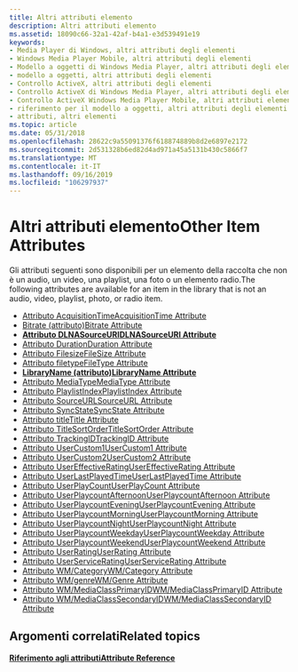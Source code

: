 ```yaml
---
title: Altri attributi elemento
description: Altri attributi elemento
ms.assetid: 18090c66-32a1-42af-b4a1-e3d539491e19
keywords:
- Media Player di Windows, altri attributi degli elementi
- Windows Media Player Mobile, altri attributi degli elementi
- Modello a oggetti di Windows Media Player, altri attributi degli elementi
- modello a oggetti, altri attributi degli elementi
- Controllo ActiveX, altri attributi degli elementi
- Controllo ActiveX di Windows Media Player, altri attributi degli elementi
- Controllo ActiveX Windows Media Player Mobile, altri attributi elemento
- riferimento per il modello a oggetti, altri attributi degli elementi
- attributi, altri elementi
ms.topic: article
ms.date: 05/31/2018
ms.openlocfilehash: 28622c9a55091376f618874889b8d2e6897e2172
ms.sourcegitcommit: 2d531328b6ed82d4ad971a45a5131b430c5866f7
ms.translationtype: MT
ms.contentlocale: it-IT
ms.lasthandoff: 09/16/2019
ms.locfileid: "106297937"
---
```

# <a name="other-item-attributes"></a><span data-ttu-id="49e4b-112">Altri attributi elemento</span><span class="sxs-lookup"><span data-stu-id="49e4b-112">Other Item Attributes</span></span>

<span data-ttu-id="49e4b-113">Gli attributi seguenti sono disponibili per un elemento della raccolta che non è un audio, un video, una playlist, una foto o un elemento radio.</span><span class="sxs-lookup"><span data-stu-id="49e4b-113">The following attributes are available for an item in the library that is not an audio, video, playlist, photo, or radio item.</span></span>

-   [<span data-ttu-id="49e4b-114">Attributo AcquisitionTime</span><span class="sxs-lookup"><span data-stu-id="49e4b-114">AcquisitionTime Attribute</span></span>](acquisitiontime-attribute.md)
-   [<span data-ttu-id="49e4b-115">Bitrate (attributo)</span><span class="sxs-lookup"><span data-stu-id="49e4b-115">Bitrate Attribute</span></span>](bitrate-attribute.md)
-   [<span data-ttu-id="49e4b-116">**Attributo DLNASourceURI**</span><span class="sxs-lookup"><span data-stu-id="49e4b-116">**DLNASourceURI Attribute**</span></span>](dlnasourceuri-attribute.md)
-   [<span data-ttu-id="49e4b-117">Attributo Duration</span><span class="sxs-lookup"><span data-stu-id="49e4b-117">Duration Attribute</span></span>](duration-attribute.md)
-   [<span data-ttu-id="49e4b-118">Attributo Filesize</span><span class="sxs-lookup"><span data-stu-id="49e4b-118">FileSize Attribute</span></span>](filesize-attribute.md)
-   [<span data-ttu-id="49e4b-119">Attributo filetype</span><span class="sxs-lookup"><span data-stu-id="49e4b-119">FileType Attribute</span></span>](filetype-attribute.md)
-   [<span data-ttu-id="49e4b-120">**LibraryName (attributo)**</span><span class="sxs-lookup"><span data-stu-id="49e4b-120">**LibraryName Attribute**</span></span>](libraryname-attribute.md)
-   [<span data-ttu-id="49e4b-121">Attributo MediaType</span><span class="sxs-lookup"><span data-stu-id="49e4b-121">MediaType Attribute</span></span>](mediatype-attribute.md)
-   [<span data-ttu-id="49e4b-122">Attributo PlaylistIndex</span><span class="sxs-lookup"><span data-stu-id="49e4b-122">PlaylistIndex Attribute</span></span>](playlistindex-attribute.md)
-   [<span data-ttu-id="49e4b-123">Attributo SourceURL</span><span class="sxs-lookup"><span data-stu-id="49e4b-123">SourceURL Attribute</span></span>](sourceurl-attribute.md)
-   [<span data-ttu-id="49e4b-124">Attributo SyncState</span><span class="sxs-lookup"><span data-stu-id="49e4b-124">SyncState Attribute</span></span>](syncstate-attribute.md)
-   [<span data-ttu-id="49e4b-125">Attributo title</span><span class="sxs-lookup"><span data-stu-id="49e4b-125">Title Attribute</span></span>](title-attribute.md)
-   [<span data-ttu-id="49e4b-126">Attributo TitleSortOrder</span><span class="sxs-lookup"><span data-stu-id="49e4b-126">TitleSortOrder Attribute</span></span>](titlesortorder-attribute.md)
-   [<span data-ttu-id="49e4b-127">Attributo TrackingID</span><span class="sxs-lookup"><span data-stu-id="49e4b-127">TrackingID Attribute</span></span>](trackingid-attribute.md)
-   [<span data-ttu-id="49e4b-128">Attributo UserCustom1</span><span class="sxs-lookup"><span data-stu-id="49e4b-128">UserCustom1 Attribute</span></span>](usercustom1-attribute.md)
-   [<span data-ttu-id="49e4b-129">Attributo UserCustom2</span><span class="sxs-lookup"><span data-stu-id="49e4b-129">UserCustom2 Attribute</span></span>](usercustom2-attribute.md)
-   [<span data-ttu-id="49e4b-130">Attributo UserEffectiveRating</span><span class="sxs-lookup"><span data-stu-id="49e4b-130">UserEffectiveRating Attribute</span></span>](usereffectiverating-attribute.md)
-   [<span data-ttu-id="49e4b-131">Attributo UserLastPlayedTime</span><span class="sxs-lookup"><span data-stu-id="49e4b-131">UserLastPlayedTime Attribute</span></span>](userlastplayedtime-attribute.md)
-   [<span data-ttu-id="49e4b-132">Attributo UserPlayCount</span><span class="sxs-lookup"><span data-stu-id="49e4b-132">UserPlayCount Attribute</span></span>](userplaycount-attribute.md)
-   [<span data-ttu-id="49e4b-133">Attributo UserPlaycountAfternoon</span><span class="sxs-lookup"><span data-stu-id="49e4b-133">UserPlaycountAfternoon Attribute</span></span>](userplaycountafternoon-attribute.md)
-   [<span data-ttu-id="49e4b-134">Attributo UserPlaycountEvening</span><span class="sxs-lookup"><span data-stu-id="49e4b-134">UserPlaycountEvening Attribute</span></span>](userplaycountevening-attribute.md)
-   [<span data-ttu-id="49e4b-135">Attributo UserPlaycountMorning</span><span class="sxs-lookup"><span data-stu-id="49e4b-135">UserPlaycountMorning Attribute</span></span>](userplaycountmorning-attribute.md)
-   [<span data-ttu-id="49e4b-136">Attributo UserPlaycountNight</span><span class="sxs-lookup"><span data-stu-id="49e4b-136">UserPlaycountNight Attribute</span></span>](userplaycountnight-attribute.md)
-   [<span data-ttu-id="49e4b-137">Attributo UserPlaycountWeekday</span><span class="sxs-lookup"><span data-stu-id="49e4b-137">UserPlaycountWeekday Attribute</span></span>](userplaycountweekday-attribute.md)
-   [<span data-ttu-id="49e4b-138">Attributo UserPlaycountWeekend</span><span class="sxs-lookup"><span data-stu-id="49e4b-138">UserPlaycountWeekend Attribute</span></span>](userplaycountweekend-attribute.md)
-   [<span data-ttu-id="49e4b-139">Attributo UserRating</span><span class="sxs-lookup"><span data-stu-id="49e4b-139">UserRating Attribute</span></span>](userrating-attribute.md)
-   [<span data-ttu-id="49e4b-140">Attributo UserServiceRating</span><span class="sxs-lookup"><span data-stu-id="49e4b-140">UserServiceRating Attribute</span></span>](userservicerating-attribute.md)
-   [<span data-ttu-id="49e4b-141">Attributo WM/Category</span><span class="sxs-lookup"><span data-stu-id="49e4b-141">WM/Category Attribute</span></span>](wm-category-attribute.md)
-   [<span data-ttu-id="49e4b-142">Attributo WM/genre</span><span class="sxs-lookup"><span data-stu-id="49e4b-142">WM/Genre Attribute</span></span>](wm-genre-attribute.md)
-   [<span data-ttu-id="49e4b-143">Attributo WM/MediaClassPrimaryID</span><span class="sxs-lookup"><span data-stu-id="49e4b-143">WM/MediaClassPrimaryID Attribute</span></span>](wm-mediaclassprimaryid-attribute.md)
-   [<span data-ttu-id="49e4b-144">Attributo WM/MediaClassSecondaryID</span><span class="sxs-lookup"><span data-stu-id="49e4b-144">WM/MediaClassSecondaryID Attribute</span></span>](wm-mediaclasssecondaryid-attribute.md)

## <a name="related-topics"></a><span data-ttu-id="49e4b-145">Argomenti correlati</span><span class="sxs-lookup"><span data-stu-id="49e4b-145">Related topics</span></span>

<dl> <dt>

[<span data-ttu-id="49e4b-146">**Riferimento agli attributi**</span><span class="sxs-lookup"><span data-stu-id="49e4b-146">**Attribute Reference**</span></span>](attribute-reference.md)
</dt> </dl>

 

 




